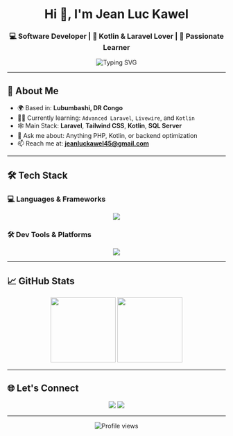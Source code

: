 <h1 align="center">Hi 👋, I'm Jean Luc Kawel</h1>
<h3 align="center">💻 Software Developer | 📱 Kotlin & Laravel Lover | 🚀 Passionate Learner</h3>

<p align="center">
  <img src="https://readme-typing-svg.herokuapp.com?font=Fira+Code&weight=500&size=24&pause=1000&center=true&vCenter=true&width=440&lines=Student+%F0%9F%93%9A+%7C+Web+Consultant;PHP+%7C+Laravel+%7C+Kotlin+Developer;Always+Learning+%E2%9C%A8+Always+Building+%F0%9F%9A%80" alt="Typing SVG" />
</p>

---

## 🚀 About Me

- 🌍 Based in: **Lubumbashi, DR Congo**
- 🧑‍💻 Currently learning: `Advanced Laravel`, `Livewire`, and `Kotlin`
- 🕸️ Main Stack: **Laravel**, **Tailwind CSS**, **Kotlin**, **SQL Server**
- 💬 Ask me about: Anything PHP, Kotlin, or backend optimization
- 📫 Reach me at: **[jeanluckawel45@gmail.com](mailto:jeanluckawel45@gmail.com)**

---

## 🛠️ Tech Stack

### 💻 Languages & Frameworks

<p align="center">
  <img src="https://skillicons.dev/icons?i=html,css,js,tailwind,php,laravel,kotlin,java,python" />
</p>

### 🛠️ Dev Tools & Platforms

<p align="center">
  <img src="https://skillicons.dev/icons?i=git,github,vscode,linux,bash" />
</p>

---

## 📈 GitHub Stats

<p align="center">
  <img src="https://github-readme-stats.vercel.app/api?username=jeanluckawel&show_icons=true&theme=tokyonight&count_private=true" height="150"/>
  <img src="https://github-readme-streak-stats.herokuapp.com/?user=jeanluckawel&theme=tokyonight" height="150"/>
</p>

---

## 🌐 Let's Connect

<p align="center">
  <a href="mailto:jeanluckawel45@gmail.com"><img src="https://img.shields.io/badge/Gmail-D14836?style=for-the-badge&logo=gmail&logoColor=white" /></a>
  <a href="https://github.com/jeanluckawel"><img src="https://img.shields.io/badge/GitHub-100000?style=for-the-badge&logo=github&logoColor=white" /></a>
  <!-- Ajoute ton LinkedIn, portfolio ou autre ici -->
</p>

---

<p align="center">
  <img src="https://komarev.com/ghpvc/?username=jeanluckawel&style=flat-square&color=blue" alt="Profile views"/>
</p>
